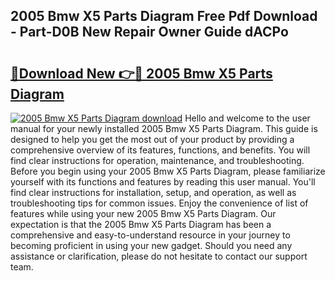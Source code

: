 ## 2005 Bmw X5 Parts Diagram Free Pdf Download - Part-D0B New Repair Owner Guide dACPo

# <h2><a href="http://dft82tw.blite.top/?on=2005+Bmw+X5+Parts+Diagram">🔗Download New 👉🔴 2005 Bmw X5 Parts Diagram</a></h2>

[![2005 Bmw X5 Parts Diagram download](https://i.imgur.com/lujVjoI.png)](http://dft82tw.blite.top/?on=2005+Bmw+X5+Parts+Diagram)
Hello and welcome to the user manual for your newly installed 2005 Bmw X5 Parts Diagram. This guide is designed to help you get the most out of your product by providing a comprehensive overview of its features, functions, and benefits. You will find clear instructions for operation, maintenance, and troubleshooting. Before you begin using your 2005 Bmw X5 Parts Diagram, please familiarize yourself with its functions and features by reading this user manual. You'll find clear instructions for installation, setup, and operation, as well as troubleshooting tips for common issues. Enjoy the convenience of list of features while using your new 2005 Bmw X5 Parts Diagram. Our expectation is that the 2005 Bmw X5 Parts Diagram has been a comprehensive and easy-to-understand resource in your journey to becoming proficient in using your new gadget. Should you need any assistance or clarification, please do not hesitate to contact our support team.
